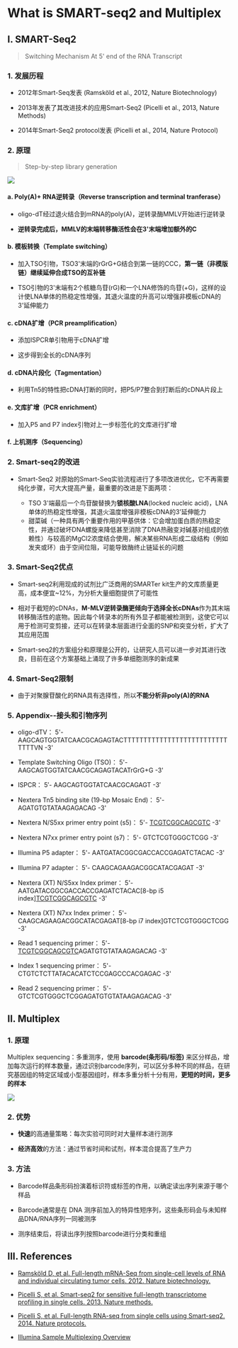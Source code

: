 # What is SMART-seq2 and Multiplex

## I. SMART-Seq2

> Switching Mechanism At 5' end of the RNA Transcript

### 1. 发展历程

* 2012年Smart-Seq发表 (Ramsköld et al., 2012, Nature Biotechnology)

* 2013年发表了其改进技术的应用Smart-Seq2 (Picelli et al., 2013, Nature Methods)

* 2014年Smart-Seq2 protocol发表 (Picelli et al., 2014, Nature Protocol)

### 2. 原理 

> Step-by-step library generation

![](img/SMART2/SMART2.jpg)

#### a. Poly(A)+ RNA逆转录（Reverse transcription and terminal tranferase）

* oligo-dT经过退火结合到mRNA的poly(A)，逆转录酶MMLV开始进行逆转录

* **逆转录完成后，MMLV的末端转移酶活性会在3'末端增加额外的C**

#### b. 模板转换（Template switching）

* 加入TSO引物，TSO3'末端的rGrG+G结合到第一链的CCC，**第一链（非模版链）继续延伸合成TSO的互补链**

* TSO引物的3'末端有2个核糖鸟苷(rG)和一个LNA修饰的鸟苷(+G)，这样的设计使LNA单体的热稳定性增强，其退火温度的升高可以增强非模板cDNA的3'延伸能力

#### c. cDNA扩增（PCR preamplification）

* 添加ISPCR单引物用于cDNA扩增

* 这步得到全长的cDNA序列

#### d. cDNA片段化（Tagmentation）

* 利用Tn5的特性把cDNA打断的同时，把P5/P7整合到打断后的cDNA片段上

#### e. 文库扩增（PCR enrichment）

* 加入P5 and P7 index引物对上一步标签化的文库进行扩增

#### f. 上机测序（Sequencing）

### 2. Smart-seq2的改进 

* Smart-Seq2 对原始的Smart-Seq实验流程进行了多项改进优化，它不再需要纯化步骤，可大大提高产量，最重要的改进是下面两项：

  * TSO 3'端最后一个鸟苷酸替换为**锁核酸LNA**(locked nucleic acid)，LNA单体的热稳定性增强，其退火温度增强非模板cDNA的3'延伸能力
  * 甜菜碱（一种具有两个重要作用的甲基供体：它会增加蛋白质的热稳定性，并通过破坏DNA螺旋来降低甚至消除了DNA热融变对碱基对组成的依赖性）与较高的MgCl2浓度结合使用，解决某些RNA形成二级结构（例如发夹或环）由于空间位阻，可能导致酶终止链延长的问题

### 3. Smart-Seq2优点

* Smart-seq2利用现成的试剂比广泛商用的SMARTer kit生产的文库质量更高，成本便宜~12%，为分析大量细胞提供了可能性

* 相对于截短的cDNAs，**M-MLV逆转录酶更倾向于选择全长cDNAs**作为其末端转移酶活性的底物。因此每个转录本的所有外显子都能被检测到，这使它可以用于检测可变剪接，还可以在转录本层面进行全面的SNP和突变分析，扩大了其应用范围

* Smart-seq2的方案组分和原理是公开的，让研究人员可以进一步对其进行改良，目前在这个方案基础上涌现了许多单细胞测序的新成果

### 4. Smart-Seq2限制

* 由于对聚腺苷酸化的RNA具有选择性，所以**不能分析非poly(A)的RNA**

### 5. Appendix--接头和引物序列

* oligo-dTV：
5'- AAGCAGTGGTATCAACGCAGAGTACTTTTTTTTTTTTTTTTTTTTTTTTTTTTTTVN -3'

* Template Switching Oligo (TSO)：
5'- AAGCAGTGGTATCAACGCAGAGTACATrGrG+G -3'

* ISPCR：
5′- AAGCAGTGGTATCAACGCAGAGT -3′

* Nextera Tn5 binding site (19-bp Mosaic End)：
5'- AGATGTGTATAAGAGACAG -3'

* Nextera N/S5xx primer entry point (s5)：
5'- <u>TCGTCGGCAGCGTC</u> -3'

* Nextera N7xx primer entry point (s7)：
5'- GTCTCGTGGGCTCGG -3'

* Illumina P5 adapter：
5'- AATGATACGGCGACCACCGAGATCTACAC -3'

* Illumina P7 adapter：
5'- CAAGCAGAAGACGGCATACGAGAT -3'

* Nextera (XT) N/S5xx Index primer：
5'- AATGATACGGCGACCACCGAGATCTACAC[8-bp i5 index]<u>TCGTCGGCAGCGTC</u> -3'

* Nextera (XT) N7xx Index primer：
5'- CAAGCAGAAGACGGCATACGAGAT[8-bp i7 index]GTCTCGTGGGCTCGG -3'

* Read 1 sequencing primer：
5'- <u>TCGTCGGCAGCGTC</u>AGATGTGTATAAGAGACAG -3'

* Index 1 sequencing primer：
5'- CTGTCTCTTATACACATCTCCGAGCCCACGAGAC -3'

* Read 2 sequencing primer：
5'- GTCTCGTGGGCTCGGAGATGTGTATAAGAGACAG -3'


## II. Multiplex

### 1. 原理

Multiplex sequencing：多重测序，使用 **barcode(条形码/标签)** 来区分样品，增加每次运行的样本数量，通过识别barcode序列，可以区分多种不同的样品，在研究基因组的特定区域或小型基因组时，样本多重分析十分有用，**更短的时间，更多的样本**

![](img/SMART2/multiplexing-overview.jpg)

### 2. 优势

* **快速**的高通量策略：每次实验可同时对大量样本进行测序

* **经济高效**的方法：通过节省时间和试剂，样本混合提高了生产力


### 3. 方法

* Barcode样品条形码扮演着标识符或标签的作用，以确定读出序列来源于哪个样品

* Barcode通常是在 DNA 测序前加入的特异性短序列，这些条形码会与未知样品DNA/RNA序列一同被测序

* 测序结束后，将读出序列按照barcode进行分类和重组



## III. References

* [Ramsköld D, et al. Full-length mRNA-Seq from single-cell levels of RNA and individual circulating tumor cells. 2012. Nature biotechnology.](https://cloud.tsinghua.edu.cn/f/579a5688924b4a0eb6d5/)

* [Picelli S, et al. Smart-seq2 for sensitive full-length transcriptome profiling in single cells. 2013. Nature methods.](https://cloud.tsinghua.edu.cn/f/c9965e66be114d24bc40/)

* [Picelli S, et al. Full-length RNA-seq from single cells using Smart-seq2. 2014. Nature protocols.](https://cloud.tsinghua.edu.cn/f/fee6542b6a9041708a05/)

* [Illumina Sample Multiplexing Overview](https://www.illumina.com/science/technology/next-generation-sequencing/plan-experiments/multiplex-sequencing.html)
